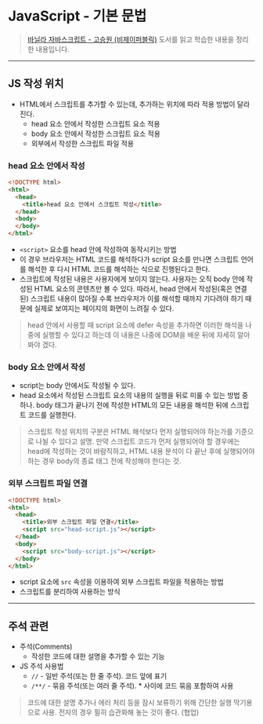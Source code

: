 # JavaScript - 기본 문법

> [바닐라 자바스크립트 - 고승원 (비제이퍼블릭)](http://www.yes24.com/Product/Goods/105608999) 도서를 읽고 학습한 내용을 정리한 내용입니다.

---

## JS 작성 위치

- HTML에서 스크립트를 추가할 수 있는데, 추가하는 위치에 따라 적용 방법이 달라진다.
  - head 요소 안에서 작성한 스크립트 요소 적용
  - body 요소 안에서 작성한 스크립트 요소 적용
  - 외부에서 작성한 스크립트 파일 적용

### head 요소 안에서 작성

```html
<!DOCTYPE html>
<html>
  <head>
    <title>head 요소 안에서 스크립트 작성</title>
  </head>
  <body>
  </body>
</html>
```

- `<script>` 요소를 head 안에 작성하여 동작시키는 방법
- 이 경우 브라우저는 HTML 코드를 해석하다가 script 요소를 만나면 스크립트 언어를 해석한 후 다시 HTML 코드를 해석하는 식으로 진행된다고 한다.
- 스크립트에 작성된 내용은 사용자에게 보이지 않는다. 사용자는 오직 body 안에 작성된 HTML 요소의 콘텐츠만 볼 수 있다. 따라서, head 안에서 작성된(혹은 연결된) 스크립트 내용이 많아질 수록 브라우저가 이를 해석할 때까지 기다려야 하기 때문에 실제로 보여지는 페이지의 화면이 느려질 수 있다.

> head 안에서 사용할 때 script 요소에 defer 속성을 추가하면 이러한 해석을 나중에 실행할 수 있다고 하는데 이 내용은 나중에 DOM을 배운 뒤에 자세히 알아봐야 겠다.

### body 요소 안에서 작성

- script는 body 안에서도 작성될 수 있다.
- head 요소에서 작성된 스크립트 요소의 내용의 실행을 뒤로 미룰 수 있는 방법 중 하나. body 태그가 끝나기 전에 작성한 HTML의 모든 내용을 해석한 뒤에 스크립트 코드를 실행한다.

> 스크립트 작성 위치의 구분은 HTML 해석보다 먼저 실행되어야 하는가를 기준으로 나뉠 수 있다고 설명. 만약 스크립트 코드가 먼저 실행되어야 할 경우에는 head에 작성하는 것이 바람직하고, HTML 내용 분석이 다 끝난 후에 실행되어야 하는 경우 body의 종료 태그 전에 작성해야 한다는 것.

### 외부 스크립트 파일 연결

```html
<!DOCTYPE html>
<html>
  <head>
    <title>외부 스크립트 파일 연결</title>
    <script src="head-script.js"></script>
  </head>
  <body>
    <script src="body-script.js"></script>
  </body>
</html>
```

- script 요소에 `src` 속성을 이용하여 외부 스크립트 파일을 적용하는 방법
- 스크립트를 분리하여 사용하는 방식

---

## 주석 관련

- 주석(Comments)
  - 작성한 코드에 대한 설명을 추가할 수 있는 기능
- JS 주석 사용법
  - `//` - 일반 주석(또는 한 줄 주석). 코드 앞에 표기
  - `/**/` - 묶음 주석(또는 여러 줄 주석). * 사이에 코드 묶음 포함하여 사용

> 코드에 대한 설명 추가나 에러 처리 등을 잠시 보류하기 위해 간단한 실행 막기용으로 사용. 전자의 경우 필히 습관화해 놓는 것이 좋다. (협업)
